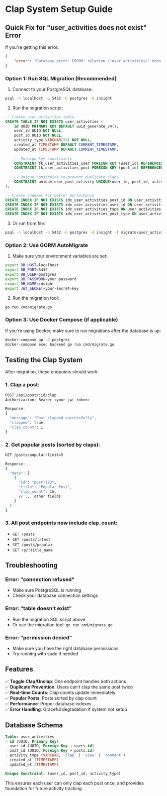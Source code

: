 # Clap System Setup Guide

## Quick Fix for "user_activities does not exist" Error

If you're getting this error:
```json
{
    "error": "Database error: ERROR: relation \"user_activities\" does not exist (SQLSTATE 42P01)"
}
```

### Option 1: Run SQL Migration (Recommended)

1. Connect to your PostgreSQL database:
```bash
psql -h localhost -p 5432 -U postgres -d insight
```

2. Run the migration script:
```sql
-- Create user_activities table
CREATE TABLE IF NOT EXISTS user_activities (
    id UUID PRIMARY KEY DEFAULT uuid_generate_v4(),
    user_id UUID NOT NULL,
    post_id UUID NOT NULL,
    activity_type VARCHAR(50) NOT NULL,
    created_at TIMESTAMP DEFAULT CURRENT_TIMESTAMP,
    updated_at TIMESTAMP DEFAULT CURRENT_TIMESTAMP,
    
    -- Foreign key constraints
    CONSTRAINT fk_user_activities_user FOREIGN KEY (user_id) REFERENCES users(id) ON DELETE CASCADE,
    CONSTRAINT fk_user_activities_post FOREIGN KEY (post_id) REFERENCES posts(id) ON DELETE CASCADE,
    
    -- Unique constraint to prevent duplicate claps
    CONSTRAINT unique_user_post_activity UNIQUE(user_id, post_id, activity_type)
);

-- Create indexes for better performance
CREATE INDEX IF NOT EXISTS idx_user_activities_post_id ON user_activities(post_id);
CREATE INDEX IF NOT EXISTS idx_user_activities_user_id ON user_activities(user_id);
CREATE INDEX IF NOT EXISTS idx_user_activities_type ON user_activities(activity_type);
CREATE INDEX IF NOT EXISTS idx_user_activities_post_type ON user_activities(post_id, activity_type);
```

3. Or run from file:
```bash
psql -h localhost -p 5432 -U postgres -d insight -f migrate/user_activities.sql
```

### Option 2: Use GORM AutoMigrate

1. Make sure your environment variables are set:
```bash
export DB_HOST=localhost
export DB_PORT=5432
export DB_USER=postgres
export DB_PASSWORD=your_password
export DB_NAME=insight
export JWT_SECRET=your-secret-key
```

2. Run the migration tool:
```bash
go run cmd/migrate.go
```

### Option 3: Use Docker Compose (if applicable)

If you're using Docker, make sure to run migrations after the database is up:
```bash
docker-compose up -d postgres
docker-compose exec backend go run cmd/migrate.go
```

## Testing the Clap System

After migration, these endpoints should work:

### 1. Clap a post:
```bash
POST /api/post/:id/clap
Authorization: Bearer <your-jwt-token>

Response:
{
  "message": "Post clapped successfully",
  "clapped": true,
  "clap_count": 1
}
```

### 2. Get popular posts (sorted by claps):
```bash
GET /posts/popular?limit=5

Response:
{
  "data": [
    {
      "id": "post-123",
      "title": "Popular Post",
      "clap_count": 15,
      // ... other fields
    }
  ]
}
```

### 3. All post endpoints now include clap_count:
- `GET /posts`
- `GET /posts/latest`  
- `GET /posts/popular`
- `GET /p/:title_name`

## Troubleshooting

### Error: "connection refused"
- Make sure PostgreSQL is running
- Check your database connection settings

### Error: "table doesn't exist"
- Run the migration SQL script above
- Or use the migration tool: `go run cmd/migrate.go`

### Error: "permission denied"
- Make sure you have the right database permissions
- Try running with sudo if needed

## Features

✅ **Toggle Clap/Unclap**: One endpoint handles both actions  
✅ **Duplicate Prevention**: Users can't clap the same post twice  
✅ **Real-time Counts**: Clap counts update immediately  
✅ **Popular Posts**: Posts sorted by clap count  
✅ **Performance**: Proper database indexes  
✅ **Error Handling**: Graceful degradation if system not setup  

## Database Schema

```sql
Table: user_activities
- id (UUID, Primary Key)
- user_id (UUID, Foreign Key → users.id)
- post_id (UUID, Foreign Key → posts.id)  
- activity_type (VARCHAR, 'clap' | 'view' | 'comment')
- created_at (TIMESTAMP)
- updated_at (TIMESTAMP)

Unique Constraint: (user_id, post_id, activity_type)
```

This ensures each user can only clap each post once, and provides foundation for future activity tracking.
